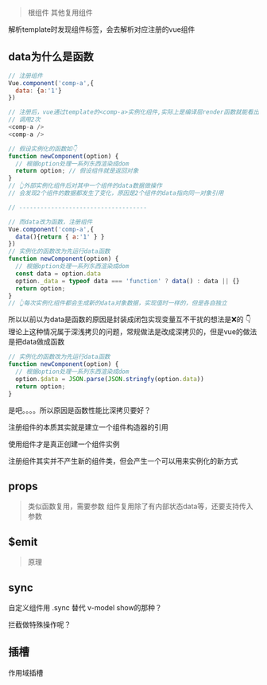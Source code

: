 > 根组件
> 其他复用组件


解析template时发现组件标签，会去解析对应注册的vue组件


## data为什么是函数

```js
// 注册组件
Vue.component('comp-a',{
  data: {a:'1'}
})

// 注册后，vue通过template的<comp-a>实例化组件,实际上是编译层render函数就能看出来是这个时候才是真正创建组件，而不是注册就创建
// 调用2次
<comp-a />
<comp-a />

// 假设实例化的函数如👇
function newComponent(option) {
  // 根据option处理一系列东西渲染成dom
  return option; // 假设组件就是返回对象
}
// 👆外部实例化组件后对其中一个组件的data数据做操作
// 会发现2个组件的数据都发生了变化，原因是2个组件的data指向同一对象引用

// ------------------------------------

// 而data改为函数，注册组件
Vue.component('comp-a',{
  data(){return { a:'1' } }
})
// 实例化的函数改为先运行data函数
function newComponent(option) {
  // 根据option处理一系列东西渲染成dom
  const data = option.data
  option._data = typeof data === 'function' ? data() : data || {}
  return option;
}
// 👆每次实例化组件都会生成新的data对象数据，实现值时一样的，但是各自独立

```
所以以前以为data是函数的原因是封装成闭包实现变量互不干扰的想法是❌的
👇 理论上这种情况属于深浅拷贝的问题，常规做法是改成深拷贝的，但是vue的做法是把data做成函数
```js
// 实例化的函数改为先运行data函数
function newComponent(option) {
  // 根据option处理一系列东西渲染成dom
  option.$data = JSON.parse(JSON.stringfy(option.data))
  return option;
}
```
是吧。。。。所以原因是函数性能比深拷贝要好？

注册组件的本质其实就是建立一个组件构造器的引用

使用组件才是真正创建一个组件实例

注册组件其实并不产生新的组件类，但会产生一个可以用来实例化的新方式



## props
> 类似函数复用，需要参数
> 组件复用除了有内部状态data等，还要支持传入参数

## $emit
> 原理
 
## sync
自定义组件用 .sync 替代 v-model
show的那种？

拦截做特殊操作呢？

## 插槽
作用域插槽

